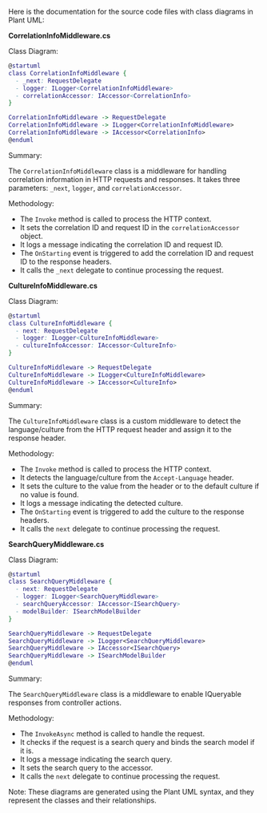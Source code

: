 Here is the documentation for the source code files with class diagrams in Plant UML:

**CorrelationInfoMiddleware.cs**

Class Diagram:
```dot
@startuml
class CorrelationInfoMiddleware {
  - _next: RequestDelegate
  - logger: ILogger<CorrelationInfoMiddleware>
  - correlationAccessor: IAccessor<CorrelationInfo>
}

CorrelationInfoMiddleware -> RequestDelegate
CorrelationInfoMiddleware -> ILogger<CorrelationInfoMiddleware>
CorrelationInfoMiddleware -> IAccessor<CorrelationInfo>
@enduml
```

Summary:

The `CorrelationInfoMiddleware` class is a middleware for handling correlation information in HTTP requests and responses. It takes three parameters: `_next`, `logger`, and `correlationAccessor`.

Methodology:

*   The `Invoke` method is called to process the HTTP context.
*   It sets the correlation ID and request ID in the `correlationAccessor` object.
*   It logs a message indicating the correlation ID and request ID.
*   The `OnStarting` event is triggered to add the correlation ID and request ID to the response headers.
*   It calls the `_next` delegate to continue processing the request.

**CultureInfoMiddleware.cs**

Class Diagram:
```dot
@startuml
class CultureInfoMiddleware {
  - next: RequestDelegate
  - logger: ILogger<CultureInfoMiddleware>
  - cultureInfoAccessor: IAccessor<CultureInfo>
}

CultureInfoMiddleware -> RequestDelegate
CultureInfoMiddleware -> ILogger<CultureInfoMiddleware>
CultureInfoMiddleware -> IAccessor<CultureInfo>
@enduml
```

Summary:

The `CultureInfoMiddleware` class is a custom middleware to detect the language/culture from the HTTP request header and assign it to the response header.

Methodology:

*   The `Invoke` method is called to process the HTTP context.
*   It detects the language/culture from the `Accept-Language` header.
*   It sets the culture to the value from the header or to the default culture if no value is found.
*   It logs a message indicating the detected culture.
*   The `OnStarting` event is triggered to add the culture to the response headers.
*   It calls the `next` delegate to continue processing the request.

**SearchQueryMiddleware.cs**

Class Diagram:
```dot
@startuml
class SearchQueryMiddleware {
  - next: RequestDelegate
  - logger: ILogger<SearchQueryMiddleware>
  - searchQueryAccessor: IAccessor<ISearchQuery>
  - modelBuilder: ISearchModelBuilder
}

SearchQueryMiddleware -> RequestDelegate
SearchQueryMiddleware -> ILogger<SearchQueryMiddleware>
SearchQueryMiddleware -> IAccessor<ISearchQuery>
SearchQueryMiddleware -> ISearchModelBuilder
@enduml
```

Summary:

The `SearchQueryMiddleware` class is a middleware to enable IQueryable responses from controller actions.

Methodology:

*   The `InvokeAsync` method is called to handle the request.
*   It checks if the request is a search query and binds the search model if it is.
*   It logs a message indicating the search query.
*   It sets the search query to the accessor.
*   It calls the `next` delegate to continue processing the request.

Note: These diagrams are generated using the Plant UML syntax, and they represent the classes and their relationships.